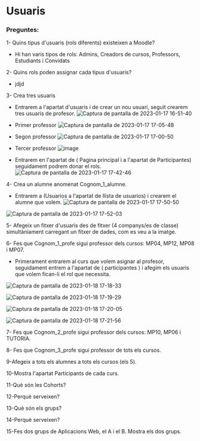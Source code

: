 # Usuaris

### Preguntes:

1- Quins tipus d'usuaris (rols diferents) existeixen a Moodle?
- Hi han varis tipos de rols: Admins, Creadors de cursos, Professors, Estudiants i Convidats

2- Quins rols poden assignar cada tipus d'usuaris?
- jdjd

3- Crea tres usuaris
- Entrarem a l'apartat d'usuaris i de crear un nou usuari, seguit crearem tres usuaris de profesor.
![Captura de pantalla de 2023-01-17 16-51-40](https://user-images.githubusercontent.com/114423044/212945489-23b9ed92-36c5-47e5-8d12-f7c9a5f2f8d7.png)

- Primer professor
![Captura de pantalla de 2023-01-17 17-05-48](https://user-images.githubusercontent.com/114423044/212950460-8bd5f99b-d771-4168-95eb-ffb99691eccc.png)


- Segon professor
![Captura de pantalla de 2023-01-17 17-00-50](https://user-images.githubusercontent.com/114423044/212948112-417cfe75-6f72-4a27-9977-de4893f2042b.png)


- Tercer professor
![image](https://user-images.githubusercontent.com/114423044/212950861-805dd652-304a-47c2-b4cc-88afaf7fe298.png)

- Entrarem en l'apartat de ( Pagina principal i a l'apartat de Participantes) seguidament podrem donar el rols.
![Captura de pantalla de 2023-01-17 17-42-46](https://user-images.githubusercontent.com/114423044/212960169-afae44ab-8496-484d-929c-1e141b26020a.png)

4- Crea un alumne anomenat Cognom_1_alumne.
- Entrarem a (Usuarios a l'apartat de llista de usuarios) i crearem el alumne que volem.
![Captura de pantalla de 2023-01-17 17-50-50](https://user-images.githubusercontent.com/114423044/212961219-5a1f58e4-c84f-4731-8943-b5dedf85456f.png)

![Captura de pantalla de 2023-01-17 17-52-03](https://user-images.githubusercontent.com/114423044/212961531-2a6fb94c-88f0-4ff0-89ab-ffd1d023d2d3.png)

5- Afegeix un fitxer d'usuaris des de fitxer (4 companys/es de classe) simultàniament carregant un fitxer de dades, com es veu a la imatge.

6- Fes que Cognom_1_profe sigui professor dels cursos: MP04, MP12, MP08 i MP07.
- Primerament entrarem al curs que volem asignar al profesor, seguidament entrem a l'apartat de ( participantes ) i afegim els usuaris que volem fican-li el rol que necessita. 

![Captura de pantalla de 2023-01-18 17-18-33](https://user-images.githubusercontent.com/114423044/213232446-e03f073c-a766-4fdc-8c7f-b404c26b6b5a.png)

![Captura de pantalla de 2023-01-18 17-19-29](https://user-images.githubusercontent.com/114423044/213232872-5f430f2e-55ef-4bb9-85de-e57c28793d7b.png)

![Captura de pantalla de 2023-01-18 17-20-05](https://user-images.githubusercontent.com/114423044/213233037-28b2051f-ca8c-4ff5-8b54-3357017ee5b6.png)

![Captura de pantalla de 2023-01-18 17-21-56](https://user-images.githubusercontent.com/114423044/213233814-88f27115-b0df-4217-b8d8-b4931bbbfb6f.png)




7- Fes que Cognom_2_profe sigui professor dels cursos: MP10, MP06 i TUTORIA.


8- Fes que Cognom_3_profe sigui professor de tots els cursos.


9-Afegeix a tots els alumnes a tots els cursos (els 5).


10-Mostra l'apartat Participants de cada curs.


11-Què són les Cohorts?


12-Perquè serveixen?


13-Què són els grups?


14-Perquè serveixen?


15-Fes dos grups de Aplicacions Web, el A i el B. Mostra els dos grups.



